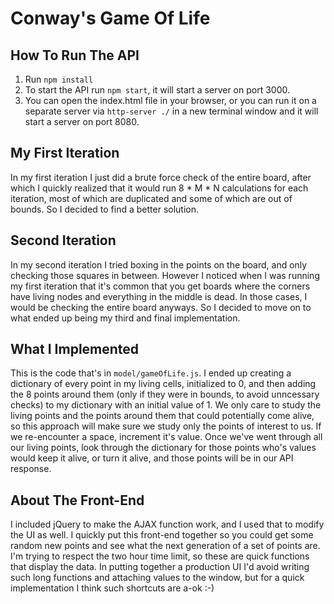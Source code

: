# Conway's Game Of Life

## How To Run The API
1. Run `npm install`
2. To start the API run `npm start`, it will start a server on port 3000. 
3. You can open the index.html file in your browser, or you can run it on a separate server via `http-server ./` in a new terminal window and it will start a server on port 8080.

## My First Iteration

In my first iteration I just did a brute force check of the entire board, after which I quickly realized that it would run 8 * M * N calculations for each iteration, most of which are duplicated and some of which are out of bounds. So I decided to find a better solution.

## Second Iteration

In my second iteration I tried boxing in the points on the board, and only checking those squares in between. However I noticed when I was running my first iteration that it's common that you get boards where the corners have living nodes and everything in the middle is dead. In those cases, I would be checking the entire board anyways. So I decided to move on to what ended up being my third and final implementation.

## What I Implemented

This is the code that's in `model/gameOfLife.js`. I ended up creating a dictionary of every point in my living cells, initialized to 0, and then adding the 8 points around them (only if they were in bounds, to avoid unncessary checks) to my dictionary with an initial value of 1. We only care to study the living points and the points around them that could potentially come alive, so this approach will make sure we study only the points of interest to us. If we re-encounter a space, increment it's value. Once we've went through all our living points, look through the dictionary for those points who's values would keep it alive, or turn it alive, and those points will be in our API response. 

## About The Front-End

I included jQuery to make the AJAX function work, and I used that to modify the UI as well. I quickly put this front-end together so you could get some random new points and see what the next generation of a set of points are. I'm trying to respect the two hour time limit, so these are quick functions that display the data. In putting together a production UI I'd avoid writing such long functions and attaching values to the window, but for a quick implementation I think such shortcuts are a-ok :-)